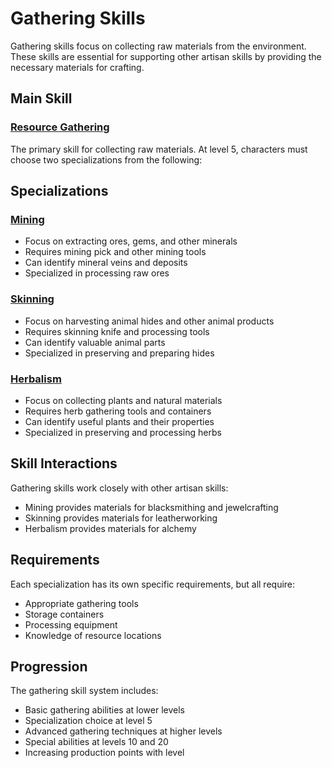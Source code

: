 # Gathering Skills

Gathering skills focus on collecting raw materials from the environment. These skills are essential for supporting other artisan skills by providing the necessary materials for crafting.

## Main Skill

### [Resource Gathering](resource-gathering.md)
The primary skill for collecting raw materials. At level 5, characters must choose two specializations from the following:

## Specializations

### [Mining](specializations/mining.md)
- Focus on extracting ores, gems, and other minerals
- Requires mining pick and other mining tools
- Can identify mineral veins and deposits
- Specialized in processing raw ores

### [Skinning](specializations/skinning.md)
- Focus on harvesting animal hides and other animal products
- Requires skinning knife and processing tools
- Can identify valuable animal parts
- Specialized in preserving and preparing hides

### [Herbalism](specializations/herbalism.md)
- Focus on collecting plants and natural materials
- Requires herb gathering tools and containers
- Can identify useful plants and their properties
- Specialized in preserving and processing herbs

## Skill Interactions
Gathering skills work closely with other artisan skills:
- Mining provides materials for blacksmithing and jewelcrafting
- Skinning provides materials for leatherworking
- Herbalism provides materials for alchemy

## Requirements
Each specialization has its own specific requirements, but all require:
- Appropriate gathering tools
- Storage containers
- Processing equipment
- Knowledge of resource locations

## Progression
The gathering skill system includes:
- Basic gathering abilities at lower levels
- Specialization choice at level 5
- Advanced gathering techniques at higher levels
- Special abilities at levels 10 and 20
- Increasing production points with level 
